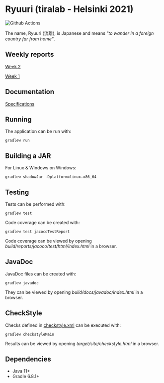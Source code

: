 # Ryuuri (tiralab - Helsinki 2021)

![Github Actions](https://github.com/Luukuton/Ryuuri-tiralab2021/workflows/Java%20CI%20with%20Gradle/badge.svg)

The name, Ryuuri (流離), is Japanese and means _"to wander in a foreign country far from home"_.

## Weekly reports

[Week 2](documentation/weekly_reports/week1.md)

[Week 1](documentation/weekly_reports/week1.md)

## Documentation

[Specifications](documentation/specifications.md)

## Running

The application can be run with:
```
gradlew run
```

## Building a JAR
For Linux & Windows on Windows:
```
gradlew shadowJar -Dplatform=linux.x86_64
```

## Testing

Tests can be performed with:
```
gradlew test
```

Code coverage can be created with:
```
gradlew test jacocoTestReport
```

Code coverage can be viewed by opening _build/reports/jacoco/test/html/index.html_ in a browser.

## JavaDoc

JavaDoc files can be created with:
```
gradlew javadoc
```

They can be viewed by opening _build/docs/javadoc/index.html_ in a browser.

## CheckStyle

Checks defined in [checkstyle.xml](config/checkstyle/checkstyle.xml) can be executed with:
```
gradlew checkstyleMain
```

Results can be viewed by opening _target/site/checkstyle.html_ in a browser.

## Dependencies
* Java 11+
* Gradle 6.8.1+
